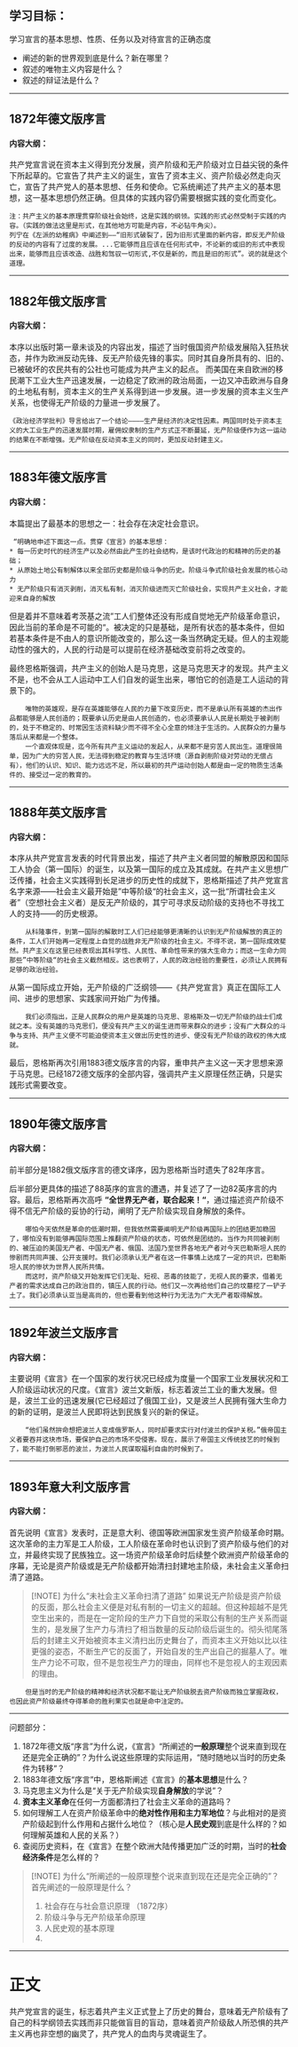 
## 学习目标：
学习宣言的基本思想、性质、任务以及对待宣言的正确态度
* 阐述的新的世界观到底是什么？新在哪里？
* 叙述的唯物主义内容是什么？
* 叙述的辩证法是什么？

---

## 1872年德文版序言

#### 内容大纲：
共产党宣言说在资本主义得到充分发展，资产阶级和无产阶级对立日益尖锐的条件下所起草的。它宣告了共产主义的诞生，宣告了资本主义、资产阶级必然走向灭亡，宣告了共产党人的基本思想、任务和使命。它系统阐述了共产主义的基本思想，这一基本思想仍然正确。但具体的实践内容仍需要根据实践的变化而变化。

	注：共产主义的基本原理贯穿阶级社会始终，这是实践的纲领。实践的形式必然受制于实践的内容。（实践的做法这里是形式，在其他地方可能是内容，不必钻牛角尖）。
	列宁在《左派的幼稚病》中阐述到——“旧形式破裂了，因为旧形式里面的新内容，即反无产阶级的反动的内容有了过度的发展。...它能够而且应该在任何形式中，不论新的或旧的形式中表现出来，能够而且应该改造、战胜和驾驭一切形式,不仅是新的，而且是旧的形式”。说的就是这个道理。

---

## 1882年俄文版序言
#### 内容大纲：
本序以出版时第一章未谈及的内容出发，描述了当时俄国资产阶级发展陷入狂热状态，并作为欧洲反动先锋、反无产阶级先锋的事实。同时其自身所具有的、旧的、已被破坏的农民共有的公社也可能成为共产主义的起点。
而美国在来自欧洲的移民潮下工业大生产迅速发展，一边稳定了欧洲的政治局面，一边又冲击欧洲与自身的土地私有制，资本主义的生产关系得到进一步发展。进一步发展的资本主义生产关系，也使得无产阶级的力量进一步发展了。

	《政治经济学批判》导言给出了一个结论————生产是经济的决定性因素。两国同时处于资本主义的大工业生产的迅速发展时期，雇佣奴隶制的生产方式正不断蔓延，无产阶级便作为这一运动的结果在不断增强。无产阶级在反动资本主义的同时，更加反动封建主义。


---
## 1883年德文版序言
#### 内容大纲：

本篇提出了最基本的思想之一：社会存在决定社会意识。


	 “明确地申述下面这一点。贯穿《宣言》的基本思想：
	* 每一历史时代的经济生产以及必然由此产生的社会结构，是该时代政治的和精神的历史的基础；
	* 从原始土地公有制解体以来全部历史都是阶级斗争的历史。阶级斗争式阶级社会发展的核心动力
	* 无产阶级只有消灭剥削，消灭私有制，消灭阶级进而灭亡阶级社会，实现共产主义社会，才能迎来自身的解放
	
但是着并不意味着考茨基之流”工人们整体还没有形成自觉地无产阶级革命意识，因此当前的革命是不可能的“。被决定的只是基础，是所有状态的基本条件，但如若基本条件是不由人的意识所能改变的，那么这一条当然确定无疑。但人的主观能动性的强大的，人民的行动是可以提前在经济基础改变前将之改变的。

最终恩格斯强调，共产主义的创始人是马克思，这是马克思天才的发现。共产主义不是，也不会从工人运动中工人们自发的诞生出来，哪怕它的创造是工人运动的背景下的。


		唯物的英雄观，是存在英雄能够在人民的力量下改变历史，而不是承认所有英雄的杰出作品都能够是人民创造的；既要承认历史是由人民创造的，也必须要承认人民是长期处于被剥削的，处于不稳定的、时常因生活资料缺少而不得不全心全意的倾注于生活的。人民群众的力量与落后从来都是一个整体。
		一个直观体现是，迄今所有共产主义运动的发起人，从来都不是穷苦人民出生。道理很简单，因为广大的穷苦人民，无法得到稳定的教育与生活环境（源自剥削阶级对劳动的无偿占有），他们的认识、知识、能力远远不足，所以最初的共产运动创始人都是由一定的物质生活条件的、接受过一定的教育的。


---
## 1888年英文版序言
#### 内容大纲：

本序从共产党宣言发表的时代背景出发，描述了共产主义者同盟的解散原因和国际工人协会（第一国际）的诞生，以及第一国际的成立及其成就。在共产主义思想广泛传播，社会主义实践得到长足进步的历史性的成就下，恩格斯描述了共产党宣言名字来源——社会主义最开始是”中等阶级“的社会主义，这一批“所谓社会主义者”（空想社会主义者）是反无产阶级的，其宁可寻求反动阶级的支持也不寻找工人的支持——的历史根源。

		从科隆事件，到第一国际的解散时工人们已经能够更清晰的认识到无产阶级解放的真正的条件，工人们开始再一定程度上自觉的战胜非无产阶级的社会主义。不得不说，第一国际成效斐然。共产主义在这里已经表现出其科学性、人民性、革命性带来的强大生命力；而这一生命力同那些”中等阶级“的社会主义截然相反。这也表明了，人民的政治经验的重要性，必须让人民拥有足够的政治经验。

从第一国际成立开始，无产阶级的广泛纲领——《共产党宣言》真正在国际工人间、进步的思想家、实践家间开始广为传播。

		我们必须指出，正是人民群众的用户是英雄的马克思、恩格斯及一切无产阶级的战士们成就之本。没有英雄的马克思们，便没有共产主义的诞生进而带来群众的进步；没有广大群众的斗争与支持、共产主义便不可能迫使资本主义做出历史性的进步、便没有无产阶级的政权的伟大成就。

最后，恩格斯再次引用1883德文版序言的内容，重申共产主义这一天才思想来源于马克思。已经1872德文版序的全部内容，强调共产主义原理任然正确，只是实践形式需要改变。


---
## 1890年德文版序言
#### 内容大纲：
前半部分是1882俄文版序言的德文译序，因为恩格斯当时遗失了82年序言。

后半部分更具体的描述了88英序的宣言的遭遇，并复述了了一边82英序言的内容。最后，恩格斯再次高呼 **“全世界无产者，联合起来！“**，通过描述资产阶级不得不信无产阶级的妥协的行动，阐明了无产阶级实现自身解放的条件。

		哪怕今天依然是革命的低潮时期，但我依然需要阐明无产阶级再国际上的团结更加稳固了，哪怕没有到能够再国际范围上推翻资产阶级的状态，可依然是团结的。当作为共同被剥削的、被压迫的美国无产者、中国无产者、俄国、法国乃至世界各地无产者对今天巴勒斯坦人民的惨剧而共同声援、公开支援时。我们必须承认无产者在这一件事情上达成了一定的共识，巴勒斯坦人民的惨状为世界人民所共情。
		而这时，资产阶级又开始发挥它们无耻、短视、恶毒的技能了，无视人民的要求，借着无产者的需求达成自己的政治目的，镇压人民的行动。他们又一次再给他们自己的坟墓挖了一铲子土了。我们必须承认亚当是高尚的，但也要看到他这种行为无法为广大无产者取得解放。


---
## 1892年波兰文版序言
#### 内容大纲：

主要说明《宣言》在一个国家的发行状况已经成为度量一个国家工业发展状况和工人阶级运动状况的尺度。《宣言》波兰文新版，标志着波兰工业的重大发展。但是，波兰工业的迅速发展(它已经超过了俄国工业)，又是波兰人民拥有强大生命力的新的证明，是波兰人民即将达到民族复兴的新的保证。

		“他们虽然拚命想把波兰人变成俄罗斯人，同时却要求实行对付波兰的保护关税。”俄帝国主义者要吞并这块市场，要保护自己的市场不受侵害。现在，展示了帝国主义传统技艺的时候到了，能不能打倒邪恶的波兰，为波兰人民谋取福利自由的时候到了。


---
## 1893年意大利文版序言
#### 内容大纲：
首先说明《宣言》发表时，正是意大利、德国等欧洲国家发生资产阶级革命时期。这次革命的主力军是工人阶级，工人阶级在革命时也认识到了资产阶级与他们的对立，并最终实现了民族独立。这一场资产阶级革命时后续整个欧洲资产阶级革命的序幕，无论是资产阶级或是无产阶级都开始清扫封建地主阶级，未社会主义革命扫清了道路。

> [!NOTE] 为什么“未社会主义革命扫清了道路”
> 如果说无产阶级是资产阶级的反面，那么社会主义便是对私有制的一切主义的超越。但这种超越不是凭空生出来的，而是在一定阶段的生产力下自觉的采取公有制的生产关系而诞生的，是发展了生产力与清扫了相当数量的反动阶级后诞生的。彻头彻尾落后的封建主义开始被资本主义清扫出历史舞台了，而资本主义开始以比以往更强的姿态，不断生产它的反面了，开始自发的生产出自己的掘墓人了。唯生产力论不可取，但不是忽视生产力的理由，同样也不是忽视人的主观因素的理由。

		但是当时的无产阶级的精神和经济状况都不能让无产阶级脱去资产阶级而独立掌握政权，也因此资产阶级最终夺得革命的胜利果实也就是命中注定的。


---
问题部分：
1. 1872年德文版“序言”为什么说，《宣言》“所阐述的**一般原理**整个说来直到现在还是完全正确的”？为什么说这些原理的实际运用，“随时随地以当时的历史条件为转移”？
2. 1883年德文版“序言”中，恩格斯阐述《宣言》的**基本思想**是什么？
3. 马克思主义为什么是“关于无产阶级实现**自身解放**的学说”？
4. **资本主义革命**在任何一方面都清扫了社会主义革命的道路吗？
5. 如何理解工人在资产阶级革命中的**绝对性作用和主力军地位**？与此相对的是资产阶级起到什么作用和占据什么地位？（核心是**人民史观**到底是什么样的？如何理解英雄和人民的关系？）
6. 查阅历史资料，在《宣言》在整个欧洲大陆传播更加广泛的时期，当时的**社会经济条件**是怎么样的？

> [!NOTE] 为什么“所阐述的一般原理整个说来直到现在还是完全正确的”？
>首先阐述的一般原理是什么？
>1. 社会存在与社会意识原理 （1872序）
>2. 阶级斗争与无产阶级革命原理
>3. 人民史观的基本原理
>4. 



---
# 正文

共产党宣言的诞生，标志着共产主义正式登上了历史的舞台，意味着无产阶级有了自己的科学纲领去实践而非只能做盲目的盲动，意味着资产阶级敌人所恐惧的共产主义再也非空想的幽灵了，共产党人的血肉与灵魂诞生了。